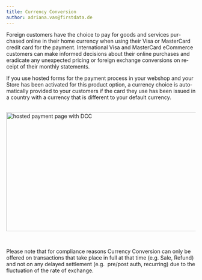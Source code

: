 ```yaml
---
title: Currency Conversion
author: adriana.vas@firstdata.de
---
```


<span lang="EN-US">Foreign customers have the choice to pay for goods and services purchased online in their home currency when using their Visa or MasterCard credit card for the payment. International Visa and MasterCard eCommerce customers can make informed decisions about their online purchases and eradicate any unexpected pricing or foreign exchange conversions on receipt of their monthly statements.</span>

<span lang="EN-US"><span lang="EN-US">If you use hosted forms for the payment process in your webshop and your Store has been activated for this product option, a currency choice is automatically provided to your customers if the card they use has been issued in a country with a currency that is different to your default currency.</span></span>  
&nbsp;

<img alt="hosted payment page with DCC" data-align="center" data-entity-type="file" data-entity-uuid="878814f6-f71f-4dd7-9915-675fc8944f26" height="317" src="/sites/default/files/inline-images/image2018-4-16%2017_20_55.png" width="558" /> 

&nbsp;

<span><span lang="EN-US">Please note that for compliance reasons Currency Conversion&nbsp;can only be offered on transactions that take place in full at that time (e.g. Sale, Refund) and not on any delayed settlement (e.g.&nbsp; pre/post auth, recurring) due to the fluctuation of the rate of exchange.</span></span>

&nbsp;

&nbsp;

